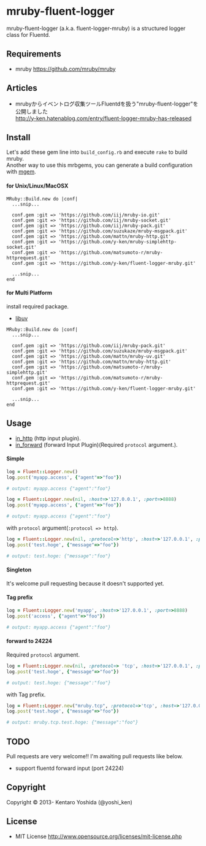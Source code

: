 # mruby-fluent-logger 

mruby-fluent-logger (a.k.a. fluent-logger-mruby) is a structured logger class for Fluentd.

## Requirements

* mruby
https://github.com/mruby/mruby

## Articles

* mrubyからイベントログ収集ツールFluentdを扱う"mruby-fluent-logger"を公開しました  
http://y-ken.hatenablog.com/entry/fluent-logger-mruby-has-released

## Install

Let's add these gem line into `build_config.rb` and execute `rake` to build mruby.  
Another way to use this mrbgems, you can generate a build configuration with [mgem](http://blog.mruby.sh/201301040627.html).

#### for Unix/Linux/MacOSX

```
MRuby::Build.new do |conf|
  ...snip...

  conf.gem :git => 'https://github.com/iij/mruby-io.git'
  conf.gem :git => 'https://github.com/iij/mruby-socket.git'
  conf.gem :git => 'https://github.com/iij/mruby-pack.git'
  conf.gem :git => 'https://github.com/suzukaze/mruby-msgpack.git'
  conf.gem :git => 'https://github.com/mattn/mruby-http.git'
  conf.gem :git => 'https://github.com/y-ken/mruby-simplehttp-socket.git'
  conf.gem :git => 'https://github.com/matsumoto-r/mruby-httprequest.git'
  conf.gem :git => 'https://github.com/y-ken/fluent-logger-mruby.git'

  ...snip...
end
```

#### for Multi Platform

install required package.

* [libuv](https://github.com/joyent/libuv)

```
MRuby::Build.new do |conf|
  ...snip...

  conf.gem :git => 'https://github.com/iij/mruby-pack.git'
  conf.gem :git => 'https://github.com/suzukaze/mruby-msgpack.git'
  conf.gem :git => 'https://github.com/mattn/mruby-uv.git'
  conf.gem :git => 'https://github.com/mattn/mruby-http.git'
  conf.gem :git => 'https://github.com/matsumoto-r/mruby-simplehttp.git'
  conf.gem :git => 'https://github.com/matsumoto-r/mruby-httprequest.git'
  conf.gem :git => 'https://github.com/y-ken/fluent-logger-mruby.git'

  ...snip...
end
```

## Usage

- [in_http](http://docs.fluentd.org/articles/in_http) (http input plugin).
- [in_forward](http://docs.fluentd.org/articles/in_forward) (forward Input Plugin)(Required `protocol` argument.).

#### Simple

```ruby
log = Fluent::Logger.new()
log.post('myapp.access', {"agent"=>"foo"})

# output: myapp.access {"agent":"foo"}
```

```ruby
log = Fluent::Logger.new(nil, :host=>'127.0.0.1', :port=>8888)
log.post('myapp.access', {"agent"=>"foo"})

# output: myapp.access {"agent":"foo"}
```

with `protocol` argument(`:protocol => http`).

```ruby
log = Fluent::Logger.new(nil, :protocol=>'http', :host=>'127.0.0.1', :port=>'8888')
log.post('test.hoge', {"message"=>"foo"})

# output: test.hoge: {"message":"foo"}
```

#### Singleton

It's welcome pull requesting because it doesn't supported yet.

#### Tag prefix

```ruby
log = Fluent::Logger.new('myapp', :host=>'127.0.0.1', :port=>8888)
log.post('access', {"agent"=>"foo"})

# output: myapp.access {"agent":"foo"}
```

#### forward to 24224

Required `protocol` argument.

```ruby
log = Fluent::Logger.new(nil, :protocol=> 'tcp', :host=>'127.0.0.1', :port=>'24224')
log.post('test.hoge', {"message"=>"foo"})

# output: test.hoge: {"message":"foo"}
```

with Tag prefix.

```ruby
log = Fluent::Logger.new("mruby.tcp", :protocol=>'tcp', :host=>'127.0.0.1', :port=>'24224')
log.post('test.hoge', {"message"=>"foo"})

# output: mruby.tcp.test.hoge: {"message":"foo"}
```

## TODO

Pull requests are very welcome!!
I'm awaiting pull requests like below.

* support fluentd forward input (port 24224)

## Copyright

Copyright © 2013- Kentaro Yoshida (@yoshi_ken)

## License

* MIT License
http://www.opensource.org/licenses/mit-license.php
